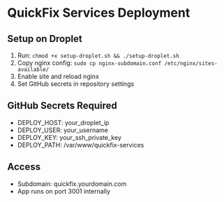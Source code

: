 # QuickFix Services Deployment

## Setup on Droplet

1. Run: `chmod +x setup-droplet.sh && ./setup-droplet.sh`
2. Copy nginx config: `sudo cp nginx-subdomain.conf /etc/nginx/sites-available/`
3. Enable site and reload nginx
4. Set GitHub secrets in repository settings

## GitHub Secrets Required

- DEPLOY_HOST: your_droplet_ip
- DEPLOY_USER: your_username  
- DEPLOY_KEY: your_ssh_private_key
- DEPLOY_PATH: /var/www/quickfix-services

## Access

- Subdomain: quickfix.yourdomain.com
- App runs on port 3001 internally
